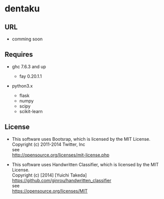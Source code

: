 # dentaku

## URL
- comming soon

## Requires
- ghc 7.6.3 and up
  - fay 0.20.1.1

- python3.x
  - flask
  - numpy
  - scipy
  - scikit-learn


## License
- This software uses Bootsrap, which is licensed by the MIT License.  
Copyright (c) 2011-2014 Twitter, Inc  
see  
http://opensource.org/licenses/mit-license.php  

- This software uses Handwritten Classifier, which is licensed by the MIT License.  
Copyright (c) [2014] [Yuichi Takeda]  
https://github.com/ginrou/handwritten_classifier  
see  
https://opensource.org/licenses/MIT  
